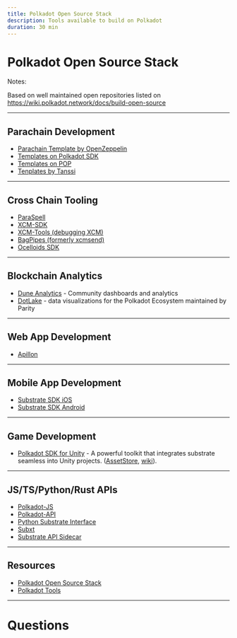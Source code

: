 ```yaml
---
title: Polkadot Open Source Stack
description: Tools available to build on Polkadot
duration: 30 min
---
```


# Polkadot Open Source Stack

Notes:

Based on well maintained open repositories listed on https://wiki.polkadot.network/docs/build-open-source


---

## Parachain Development

<pba-col center>

- [Parachain Template by OpenZeppelin](https://github.com/OpenZeppelin/polkadot-runtime-templates)
- [Templates on Polkadot SDK](https://github.com/paritytech/polkadot-sdk/tree/master/templates)
- [Templates on POP](https://github.com/r0gue-io/pop-cli)
- [Tenplates by Tanssi](https://github.com/moondance-labs/tanssi)

</pba-col>

---

## Cross Chain Tooling

<pba-col center>

- [ParaSpell](https://github.com/paraspell/xcm-tools)
- [XCM-SDK](https://github.com/moonbeam-foundation/xcm-sdk/)
- [XCM-Tools (debugging XCM)](https://github.com/Moonsong-Labs/xcm-tools)
- [BagPipes (formerly xcmsend)](https://github.com/XcmSend/app)
- [Ocelloids SDK](https://github.com/sodazone/ocelloids-sdk)

</pba-col>

---

## Blockchain Analytics

<pba-col center>

- [Dune Analytics](https://dune.com/substrate) - Community dashboards and analytics
- [DotLake](https://dashboards.data.paritytech.io/) - data visualizations for the Polkadot Ecosystem maintained by Parity

</pba-col>

---

## Web App Development

<pba-col center>

- [Apillon](https://apillon.io/)

</pba-col>

---

## Mobile App Development

<pba-col center>

- [Substrate SDK iOS](https://github.com/novasamatech/substrate-sdk-ios)
- [Substrate SDK Android](https://github.com/novasamatech/substrate-sdk-android)

</pba-col>

---

## Game Development

<pba-col center>

- [Polkadot SDK for Unity](https://github.com/PolkadotPlay/Polkadot.Unity.SDK) - A powerful toolkit
  that integrates substrate seamless into Unity projects.
  ([AssetStore](https://assetstore.unity.com/packages/decentralization/infrastructure/polkadot-sdk-for-unity-273535),
  [wiki](https://github.com/PolkadotPlay/Polkadot.Unity.SDK/wiki)).

</pba-col>

---

## JS/TS/Python/Rust APIs

<pba-col center>

- [Polkadot-JS](https://polkadot.js.org/)
- [Polkadot-API](https://github.com/polkadot-api/polkadot-api)
- [Python Substrate Interface](https://github.com/polkascan/py-substrate-interface)
- [Subxt](https://github.com/paritytech/subxt)
- [Substrate API Sidecar](https://github.com/paritytech/substrate-api-sidecar/)

</pba-col>

---

## Resources

<pba-col center>

- [Polkadot Open Source Stack](https://wiki.polkadot.network/docs/build-open-source)
- [Polkadot Tools](https://wiki.polkadot.network/docs/build-tools-index)

</pba-col>

---

<!-- .slide: data-background-color="#4A2439" -->

# Questions
